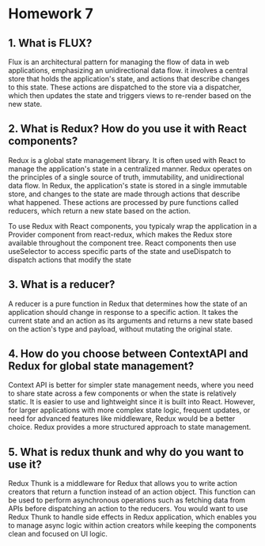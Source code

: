 # Homework 7
## 1. What is FLUX?
Flux is an architectural pattern for managing the flow of data in web applications, 
emphasizing an unidirectional data flow. it involves a central store that holds the 
application's state, and actions that describe changes to this state. These actions are
dispatched to the store via a dispatcher, which then updates the state and triggers views
to re-render based on the new state. 
## 2. What is Redux? How do you use it with React components?
Redux is a global state management library. It is often used with React to manage the 
application's state in a centralized manner. Redux operates on the principles of a single
source of truth, immutability, and unidirectional data flow. In Redux, the application's
state is stored in a single immutable store, and changes to the state are made through
actions that describe what happened. These actions are processed by pure functions called 
reducers, which return a new state based on the action.

To use Redux with React components, you typicaly wrap the application in a Provider component
from react-redux, which makes the Redux store available throughout the component tree. React
components then use useSelector to access specific parts of the state and useDispatch to 
dispatch actions that modify the state
## 3. What is a reducer?
A reducer is a pure function in Redux that determines how the state of an application should
change in response to a specific action. It takes the current state and an action as its arguments
and returns a new state based on the action's type and payload, without mutating the original state.
## 4. How do you choose between ContextAPI and Redux for global state management?
Context API is better for simpler state management needs, where you need to share state
across a few components or when the state is relatively static. It is easier to use and lightweight
since it is built into React. However, for larger applications with more complex state logic, frequent
updates, or need for advanced features like middleware, Redux would be a better choice. Redux
provides a more structured approach to state management.
## 5. What is redux thunk and why do you want to use it?
Redux Thunk is a middleware for Redux that allows you to write action creators that return
a function instead of an action object. This function can be used to perform asynchronous
operations such as fetching data from APIs before dispatching an action to the reducers. 
You would want to use Redux Thunk to handle side effects in Redux application, which enables
you to manage async logic within action creators while keeping the components clean and focused
on UI logic.
